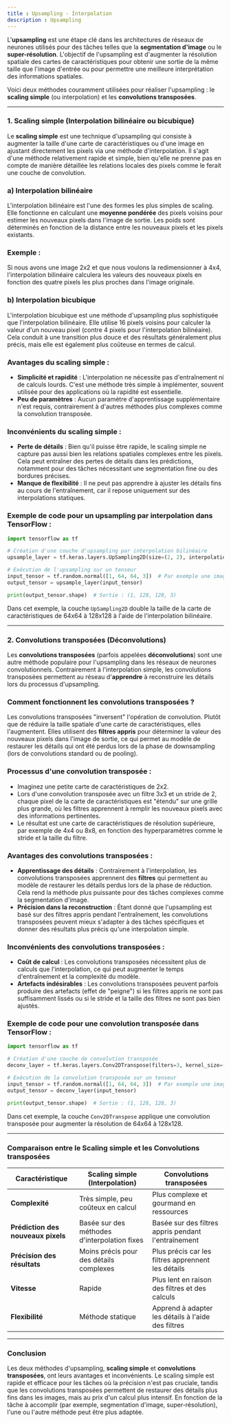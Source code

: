 ```yaml
---
title : Upsampling - Interpolation
description : Upsampling
---
```


L'**upsampling** est une étape clé dans les architectures de réseaux de neurones utilisés pour des tâches telles que la **segmentation d'image** ou le **super-résolution**. L'objectif de l'upsampling est d'augmenter la résolution spatiale des cartes de caractéristiques pour obtenir une sortie de la même taille que l'image d'entrée ou pour permettre une meilleure interprétation des informations spatiales.

Voici deux méthodes couramment utilisées pour réaliser l'upsampling : le **scaling simple** (ou interpolation) et les **convolutions transposées**.

---

### **1. Scaling simple (Interpolation bilinéaire ou bicubique)**

Le **scaling simple** est une technique d'upsampling qui consiste à augmenter la taille d'une carte de caractéristiques ou d'une image en ajustant directement les pixels via une méthode d'interpolation. Il s'agit d'une méthode relativement rapide et simple, bien qu'elle ne prenne pas en compte de manière détaillée les relations locales des pixels comme le ferait une couche de convolution.

### **a) Interpolation bilinéaire**

L'interpolation bilinéaire est l'une des formes les plus simples de scaling. Elle fonctionne en calculant une **moyenne pondérée** des pixels voisins pour estimer les nouveaux pixels dans l'image de sortie. Les poids sont déterminés en fonction de la distance entre les nouveaux pixels et les pixels existants.

### **Exemple :**

Si nous avons une image 2x2 et que nous voulons la redimensionner à 4x4, l'interpolation bilinéaire calculera les valeurs des nouveaux pixels en fonction des quatre pixels les plus proches dans l'image originale.

### **b) Interpolation bicubique**

L'interpolation bicubique est une méthode d'upsampling plus sophistiquée que l'interpolation bilinéaire. Elle utilise 16 pixels voisins pour calculer la valeur d'un nouveau pixel (contre 4 pixels pour l'interpolation bilinéaire). Cela conduit à une transition plus douce et des résultats généralement plus précis, mais elle est également plus coûteuse en termes de calcul.

### **Avantages du scaling simple :**

- **Simplicité et rapidité** : L'interpolation ne nécessite pas d'entraînement ni de calculs lourds. C'est une méthode très simple à implémenter, souvent utilisée pour des applications où la rapidité est essentielle.
- **Peu de paramètres** : Aucun paramètre d'apprentissage supplémentaire n'est requis, contrairement à d'autres méthodes plus complexes comme la convolution transposée.

### **Inconvénients du scaling simple :**

- **Perte de détails** : Bien qu'il puisse être rapide, le scaling simple ne capture pas aussi bien les relations spatiales complexes entre les pixels. Cela peut entraîner des pertes de détails dans les prédictions, notamment pour des tâches nécessitant une segmentation fine ou des bordures précises.
- **Manque de flexibilité** : Il ne peut pas apprendre à ajuster les détails fins au cours de l'entraînement, car il repose uniquement sur des interpolations statiques.

### **Exemple de code pour un upsampling par interpolation dans TensorFlow** :

```python
import tensorflow as tf

# Création d'une couche d'upsampling par interpolation bilinéaire
upsample_layer = tf.keras.layers.UpSampling2D(size=(2, 2), interpolation='bilinear')

# Exécution de l'upsampling sur un tenseur
input_tensor = tf.random.normal([1, 64, 64, 3])  # Par exemple une image 64x64 avec 3 canaux
output_tensor = upsample_layer(input_tensor)

print(output_tensor.shape)  # Sortie : (1, 128, 128, 3)

```

Dans cet exemple, la couche `UpSampling2D` double la taille de la carte de caractéristiques de 64x64 à 128x128 à l'aide de l'interpolation bilinéaire.

---

### **2. Convolutions transposées (Déconvolutions)**

Les **convolutions transposées** (parfois appelées **déconvolutions**) sont une autre méthode populaire pour l'upsampling dans les réseaux de neurones convolutionnels. Contrairement à l'interpolation simple, les convolutions transposées permettent au réseau d'**apprendre** à reconstruire les détails lors du processus d'upsampling.

### **Comment fonctionnent les convolutions transposées ?**

Les convolutions transposées "inversent" l'opération de convolution. Plutôt que de réduire la taille spatiale d'une carte de caractéristiques, elles l'augmentent. Elles utilisent des **filtres appris** pour déterminer la valeur des nouveaux pixels dans l'image de sortie, ce qui permet au modèle de restaurer les détails qui ont été perdus lors de la phase de downsampling (lors de convolutions standard ou de pooling).

### **Processus d'une convolution transposée** :

- Imaginez une petite carte de caractéristiques de 2x2.
- Lors d'une convolution transposée avec un filtre 3x3 et un stride de 2, chaque pixel de la carte de caractéristiques est "étendu" sur une grille plus grande, où les filtres apprennent à remplir les nouveaux pixels avec des informations pertinentes.
- Le résultat est une carte de caractéristiques de résolution supérieure, par exemple de 4x4 ou 8x8, en fonction des hyperparamètres comme le stride et la taille du filtre.

### **Avantages des convolutions transposées** :

- **Apprentissage des détails** : Contrairement à l'interpolation, les convolutions transposées apprennent des **filtres** qui permettent au modèle de restaurer les détails perdus lors de la phase de réduction. Cela rend la méthode plus puissante pour des tâches complexes comme la segmentation d'image.
- **Précision dans la reconstruction** : Étant donné que l'upsampling est basé sur des filtres appris pendant l'entraînement, les convolutions transposées peuvent mieux s'adapter à des tâches spécifiques et donner des résultats plus précis qu'une interpolation simple.

### **Inconvénients des convolutions transposées** :

- **Coût de calcul** : Les convolutions transposées nécessitent plus de calculs que l'interpolation, ce qui peut augmenter le temps d'entraînement et la complexité du modèle.
- **Artefacts indésirables** : Les convolutions transposées peuvent parfois produire des artefacts (effet de "peigne") si les filtres appris ne sont pas suffisamment lissés ou si le stride et la taille des filtres ne sont pas bien ajustés.

### **Exemple de code pour une convolution transposée dans TensorFlow** :

```python
import tensorflow as tf

# Création d'une couche de convolution transposée
deconv_layer = tf.keras.layers.Conv2DTranspose(filters=3, kernel_size=(3, 3), strides=(2, 2), padding='same')

# Exécution de la convolution transposée sur un tenseur
input_tensor = tf.random.normal([1, 64, 64, 3])  # Par exemple une image 64x64 avec 3 canaux
output_tensor = deconv_layer(input_tensor)

print(output_tensor.shape)  # Sortie : (1, 128, 128, 3)

```

Dans cet exemple, la couche `Conv2DTranspose` applique une convolution transposée pour augmenter la résolution de 64x64 à 128x128.

---

### **Comparaison entre le Scaling simple et les Convolutions transposées**

| **Caractéristique** | **Scaling simple (Interpolation)** | **Convolutions transposées** |
| --- | --- | --- |
| **Complexité** | Très simple, peu coûteux en calcul | Plus complexe et gourmand en ressources |
| **Prédiction des nouveaux pixels** | Basée sur des méthodes d'interpolation fixes | Basée sur des filtres appris pendant l'entraînement |
| **Précision des résultats** | Moins précis pour des détails complexes | Plus précis car les filtres apprennent les détails |
| **Vitesse** | Rapide | Plus lent en raison des filtres et des calculs |
| **Flexibilité** | Méthode statique | Apprend à adapter les détails à l'aide des filtres |

---

### **Conclusion**

Les deux méthodes d'upsampling, **scaling simple** et **convolutions transposées**, ont leurs avantages et inconvénients. Le scaling simple est rapide et efficace pour les tâches où la précision n'est pas cruciale, tandis que les convolutions transposées permettent de restaurer des détails plus fins dans les images, mais au prix d'un calcul plus intensif. En fonction de la tâche à accomplir (par exemple, segmentation d'image, super-résolution), l'une ou l'autre méthode peut être plus adaptée.